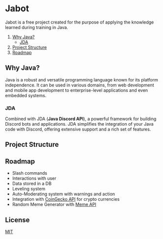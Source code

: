 
# Jabot 

Jabot is a free project created for the purpose of applying the knowledge learned during training in Java.


1. [Why Java?](#why-java-)
    - [JDA](#jda-)
2. [Project Structure](#project-structure-)
4. [Roadmap](#roadmap-)

## Why Java? <a name="#why-java"></a>
Java is a robust and versatile programming language known for its platform independence. It can be used in various domains, from web development and mobile app development to enterprise-level applications and even embedded systems.

### JDA <a name="#jda"></a>
Combined with JDA (**Java Discord API**), a powerful framework for building Discord bots and applications. 
JDA simplifies the integration of your Java code with Discord, offering extensive support and a rich set of features.

## Project Structure <a name="#project-scructure"></a>

## Roadmap <a name="#roadmap"></a>

- Slash commands
- Interactions with user
- Data stored in a DB
- Leveling system
- Auto-Moderating system with warnings and action
- Integration with [CoinGecko API](https://apiguide.coingecko.com/getting-started/introduction) for crypto currencies
- Random Meme Generator with [Meme API](https://github.com/D3vd/Meme_Api)



## License

[MIT](https://choosealicense.com/licenses/mit/)
